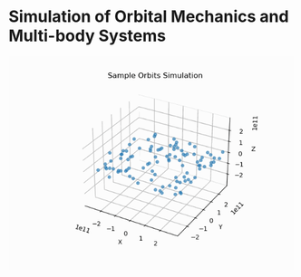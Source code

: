 # Simulation of Orbital Mechanics and Multi-body Systems

![Sample Orbits Simulation](./output_sample_orbits.gif)
